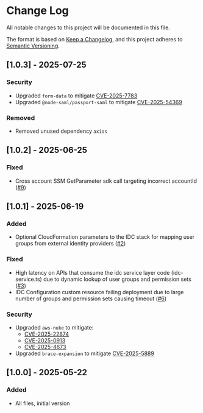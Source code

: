 # Change Log

All notable changes to this project will be documented in this file.

The format is based on [Keep a Changelog](https://keepachangelog.com/en/1.0.0/),
and this project adheres to [Semantic Versioning](https://semver.org/spec/v2.0.0.html).

## [1.0.3] - 2025-07-25

### Security

- Upgraded `form-data` to mitigate [CVE-2025-7783](https://nvd.nist.gov/vuln/detail/CVE-2025-7783)
- Upgraded `@node-saml/passport-saml` to mitigate [CVE-2025-54369](https://nvd.nist.gov/vuln/detail/CVE-2025-54369)

### Removed

- Removed unused dependency `axios`

## [1.0.2] - 2025-06-25

### Fixed

- Cross account SSM GetParameter sdk call targeting incorrect accountId ([#9](https://github.com/aws-solutions/innovation-sandbox-on-aws/issues/9))

## [1.0.1] - 2025-06-19

### Added

- Optional CloudFormation parameters to the IDC stack for mapping user groups from external identity providers ([#2](https://github.com/aws-solutions/innovation-sandbox-on-aws/issues/2))

### Fixed

- High latency on APIs that consume the idc service layer code (idc-service.ts) due to dynamic lookup of user groups and permission sets ([#3](https://github.com/aws-solutions/innovation-sandbox-on-aws/issues/3))
- IDC Configuration custom resource failing deployment due to large number of groups and permission sets causing timeout ([#6](https://github.com/aws-solutions/innovation-sandbox-on-aws/issues/6))

### Security

- Upgraded `aws-nuke` to mitigate:
  - [CVE-2025-22874](https://nvd.nist.gov/vuln/detail/cve-2025-22874)
  - [CVE-2025-0913](https://nvd.nist.gov/vuln/detail/cve-2025-0913)
  - [CVE-2025-4673](https://nvd.nist.gov/vuln/detail/cve-2025-4673)
- Upgraded `brace-expansion` to mitigate [CVE-2025-5889](https://nvd.nist.gov/vuln/detail/CVE-2025-5889)

## [1.0.0] - 2025-05-22

### Added

- All files, initial version
